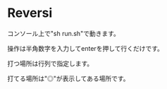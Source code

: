 # Reversi

コンソール上で"sh run.sh"で動きます。

操作は半角数字を入力してenterを押して行くだけです。

打つ場所は行列で指定します。

打てる場所は"◎"が表示してある場所です。
